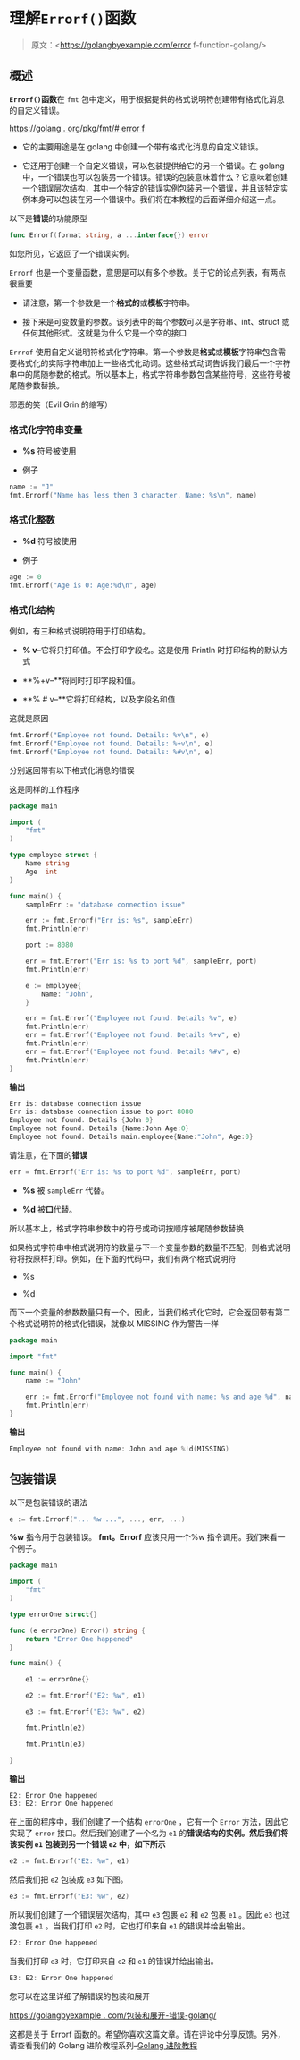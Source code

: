 # 理解`Errorf()`函数

> 原文：<https://golangbyexample.com/error f-function-golang/>

## **概述**

**`Errorf()`函数**在 `fmt` 包中定义，用于根据提供的格式说明符创建带有格式化消息的自定义错误。

[https://golang . org/pkg/fmt/# error f](https://golang.org/pkg/fmt/#Errorf)

*   它的主要用途是在 golang 中创建一个带有格式化消息的自定义错误。

*   它还用于创建一个自定义错误，可以包装提供给它的另一个错误。在 golang 中，一个错误也可以包装另一个错误。错误的包装意味着什么？它意味着创建一个错误层次结构，其中一个特定的错误实例包装另一个错误，并且该特定实例本身可以包装在另一个错误中。我们将在本教程的后面详细介绍这一点。

以下是**错误**的功能原型

```go
func Errorf(format string, a ...interface{}) error
```

如您所见，它返回了一个错误实例。

`Errorf` 也是一个变量函数，意思是可以有多个参数。关于它的论点列表，有两点很重要

*   请注意，第一个参数是一个**格式的**或**模板**字符串。

*   接下来是可变数量的参数。该列表中的每个参数可以是字符串、int、struct 或任何其他形式。这就是为什么它是一个空的接口

`Errrof` 使用自定义说明符格式化字符串。第一个参数是**格式**或**模板**字符串包含需要格式化的实际字符串加上一些格式化动词。这些格式动词告诉我们最后一个字符串中的尾随参数的格式。所以基本上，格式字符串参数包含某些符号，这些符号被尾随参数替换。

邪恶的笑（Evil Grin 的缩写）

### **格式化字符串变量**

*   **%s** 符号被使用

*   例子

```go
name := "J"
fmt.Errorf("Name has less then 3 character. Name: %s\n", name)
```

### **格式化整数**

*   **%d** 符号被使用

*   例子

```go
age := 0
fmt.Errorf("Age is 0: Age:%d\n", age)
```

### **格式化结构**

例如，有三种格式说明符用于打印结构。

*   **% v**–它将只打印值。不会打印字段名。这是使用 Println 时打印结构的默认方式

*   **%+v–**将同时打印字段和值。

*   **% # v–**它将打印结构，以及字段名和值

这就是原因

```go
fmt.Errorf("Employee not found. Details: %v\n", e)
fmt.Errorf("Employee not found. Details: %+v\n", e)
fmt.Errorf("Employee not found. Details: %#v\n", e)
```

分别返回带有以下格式化消息的错误

这是同样的工作程序

```go
package main

import (
	"fmt"
)

type employee struct {
	Name string
	Age  int
}

func main() {
	sampleErr := "database connection issue"

	err := fmt.Errorf("Err is: %s", sampleErr)
	fmt.Println(err)

	port := 8080

	err = fmt.Errorf("Err is: %s to port %d", sampleErr, port)
	fmt.Println(err)

	e := employee{
		Name: "John",
	}

	err = fmt.Errorf("Employee not found. Details %v", e)
	fmt.Println(err)
	err = fmt.Errorf("Employee not found. Details %+v", e)
	fmt.Println(err)
	err = fmt.Errorf("Employee not found. Details %#v", e)
	fmt.Println(err)
}
```

**输出**

```go
Err is: database connection issue
Err is: database connection issue to port 8080
Employee not found. Details {John 0}
Employee not found. Details {Name:John Age:0}
Employee not found. Details main.employee{Name:"John", Age:0}
```

请注意，在下面的**错误**

```go
err = fmt.Errorf("Err is: %s to port %d", sampleErr, port)
```

*   **%s** 被 `sampleErr` 代替。

*   **%d** 被**口**代替。

所以基本上，格式字符串参数中的符号或动词按顺序被尾随参数替换

如果格式字符串中格式说明符的数量与下一个变量参数的数量不匹配，则格式说明符将按原样打印。例如，在下面的代码中，我们有两个格式说明符

*   %s

*   %d

而下一个变量的参数数量只有一个。因此，当我们格式化它时，它会返回带有第二个格式说明符的格式化错误，就像以 MISSING 作为警告一样

```go
package main

import "fmt"

func main() {
	name := "John"

	err := fmt.Errorf("Employee not found with name: %s and age %d", name)
	fmt.Println(err)
}
```

**输出**

```go
Employee not found with name: John and age %!d(MISSING)
```

## **包装错误**

以下是包装错误的语法

```go
e := fmt.Errorf("... %w ...", ..., err, ...)
```

**%w** 指令用于包装错误。 **fmt。Errorf** 应该只用一个%w 指令调用。我们来看一个例子。

```go
package main

import (
	"fmt"
)

type errorOne struct{}

func (e errorOne) Error() string {
	return "Error One happened"
}

func main() {

	e1 := errorOne{}

	e2 := fmt.Errorf("E2: %w", e1)

	e3 := fmt.Errorf("E3: %w", e2)

	fmt.Println(e2)

	fmt.Println(e3)

}
```

**输出**

```go
E2: Error One happened
E3: E2: Error One happened
```

在上面的程序中，我们创建了一个结构 `errorOne` ，它有一个 `Error` 方法，因此它实现了 `error` 接口。然后我们创建了一个名为 `e1` 的**错误结构的实例。然后我们将该实例 `e1` 包装到另一个错误 `e2` 中，如下所示**

```go
e2 := fmt.Errorf("E2: %w", e1)
```

然后我们把 `e2` 包装成 `e3` 如下图。

```go
e3 := fmt.Errorf("E3: %w", e2)
```

所以我们创建了一个错误层次结构，其中 `e3` 包裹 `e2` 和 `e2` 包裹 `e1` 。因此 `e3` 也过渡包裹 `e1` 。当我们打印 `e2` 时，它也打印来自 `e1` 的错误并给出输出。

```go
E2: Error One happened
```

当我们打印 `e3` 时，它打印来自 `e2` 和 `e1` 的错误并给出输出。

```go
E3: E2: Error One happened
```

您可以在这里详细了解错误的包装和展开

[https://golangbyexample . com/包装和展开-错误-golang/](https://golangbyexample.com/wrapping-and-unwrapping-error-golang/)

这都是关于 Errorf 函数的。希望你喜欢这篇文章。请在评论中分享反馈。另外，请查看我们的 Golang 进阶教程系列–[Golang 进阶教程](https://golangbyexample.com/golang-comprehensive-tutorial/)